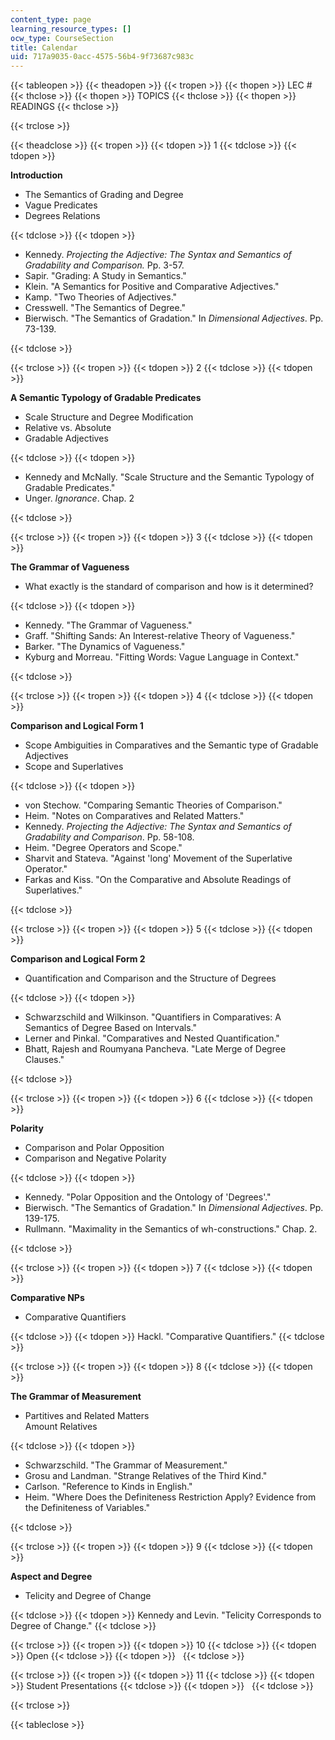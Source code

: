 ```yaml
---
content_type: page
learning_resource_types: []
ocw_type: CourseSection
title: Calendar
uid: 717a9035-0acc-4575-56b4-9f73687c983c
---
```


{{< tableopen >}}
{{< theadopen >}}
{{< tropen >}}
{{< thopen >}}
LEC #
{{< thclose >}}
{{< thopen >}}
TOPICS
{{< thclose >}}
{{< thopen >}}
READINGS
{{< thclose >}}

{{< trclose >}}

{{< theadclose >}}
{{< tropen >}}
{{< tdopen >}}
1
{{< tdclose >}}
{{< tdopen >}}


**Introduction**

*   The Semantics of Grading and Degree
*   Vague Predicates
*   Degrees Relations


{{< tdclose >}}
{{< tdopen >}}


*   Kennedy. _Projecting the Adjective: The Syntax and Semantics of Gradability and Comparison._ Pp. 3-57.
*   Sapir. "Grading: A Study in Semantics."
*   Klein. "A Semantics for Positive and Comparative Adjectives."
*   Kamp. "Two Theories of Adjectives."
*   Cresswell. "The Semantics of Degree." 
*   Bierwisch. "The Semantics of Gradation." In _Dimensional Adjectives_. Pp. 73-139.


{{< tdclose >}}

{{< trclose >}}
{{< tropen >}}
{{< tdopen >}}
2
{{< tdclose >}}
{{< tdopen >}}


**A Semantic Typology of Gradable Predicates**

*   Scale Structure and Degree Modification
*   Relative vs. Absolute
*   Gradable Adjectives


{{< tdclose >}}
{{< tdopen >}}


*   Kennedy and McNally. "Scale Structure and the Semantic Typology of Gradable Predicates."
*   Unger. _Ignorance_. Chap. 2


{{< tdclose >}}

{{< trclose >}}
{{< tropen >}}
{{< tdopen >}}
3
{{< tdclose >}}
{{< tdopen >}}


**The Grammar of Vagueness**

*   What exactly is the standard of comparison and how is it determined?


{{< tdclose >}}
{{< tdopen >}}


*   Kennedy. "The Grammar of Vagueness."
*   Graff. "Shifting Sands: An Interest-relative Theory of Vagueness."
*   Barker. "The Dynamics of Vagueness."
*   Kyburg and Morreau. "Fitting Words: Vague Language in Context."


{{< tdclose >}}

{{< trclose >}}
{{< tropen >}}
{{< tdopen >}}
4
{{< tdclose >}}
{{< tdopen >}}


**Comparison and Logical Form 1**

*   Scope Ambiguities in Comparatives and the Semantic type of Gradable Adjectives
*   Scope and Superlatives


{{< tdclose >}}
{{< tdopen >}}


*   von Stechow. "Comparing Semantic Theories of Comparison."
*   Heim. "Notes on Comparatives and Related Matters."
*   Kennedy. _Projecting the Adjective: The Syntax and Semantics of Gradability and Comparison_. Pp. 58-108.
*   Heim. "Degree Operators and Scope."
*   Sharvit and Stateva. "Against 'long' Movement of the Superlative Operator."
*   Farkas and Kiss. "On the Comparative and Absolute Readings of Superlatives."


{{< tdclose >}}

{{< trclose >}}
{{< tropen >}}
{{< tdopen >}}
5
{{< tdclose >}}
{{< tdopen >}}


**Comparison and Logical Form 2**

*   Quantification and Comparison and the Structure of Degrees


{{< tdclose >}}
{{< tdopen >}}


*   Schwarzschild and Wilkinson. "Quantifiers in Comparatives: A Semantics of Degree Based on Intervals."
*   Lerner and Pinkal. "Comparatives and Nested Quantification."
*   Bhatt, Rajesh and Roumyana Pancheva. "Late Merge of Degree Clauses."


{{< tdclose >}}

{{< trclose >}}
{{< tropen >}}
{{< tdopen >}}
6
{{< tdclose >}}
{{< tdopen >}}


**Polarity**

*   Comparison and Polar Opposition
*   Comparison and Negative Polarity


{{< tdclose >}}
{{< tdopen >}}


*   Kennedy. "Polar Opposition and the Ontology of 'Degrees'."
*   Bierwisch. "The Semantics of Gradation." In _Dimensional Adjectives_. Pp. 139-175.
*   Rullmann. "Maximality in the Semantics of wh-constructions." Chap. 2.


{{< tdclose >}}

{{< trclose >}}
{{< tropen >}}
{{< tdopen >}}
7
{{< tdclose >}}
{{< tdopen >}}


**Comparative NPs**

*   Comparative Quantifiers


{{< tdclose >}}
{{< tdopen >}}
Hackl. "Comparative Quantifiers."
{{< tdclose >}}

{{< trclose >}}
{{< tropen >}}
{{< tdopen >}}
8
{{< tdclose >}}
{{< tdopen >}}


**The Grammar of Measurement**

*   Partitives and Related Matters  
    Amount Relatives


{{< tdclose >}}
{{< tdopen >}}


*   Schwarzschild. "The Grammar of Measurement."
*   Grosu and Landman. "Strange Relatives of the Third Kind."
*   Carlson. "Reference to Kinds in English."
*   Heim. "Where Does the Definiteness Restriction Apply? Evidence from the Definiteness of Variables."


{{< tdclose >}}

{{< trclose >}}
{{< tropen >}}
{{< tdopen >}}
9
{{< tdclose >}}
{{< tdopen >}}


**Aspect and Degree**

*   Telicity and Degree of Change


{{< tdclose >}}
{{< tdopen >}}
Kennedy and Levin. "Telicity Corresponds to Degree of Change."
{{< tdclose >}}

{{< trclose >}}
{{< tropen >}}
{{< tdopen >}}
10
{{< tdclose >}}
{{< tdopen >}}
Open
{{< tdclose >}}
{{< tdopen >}}
 
{{< tdclose >}}

{{< trclose >}}
{{< tropen >}}
{{< tdopen >}}
11
{{< tdclose >}}
{{< tdopen >}}
Student Presentations
{{< tdclose >}}
{{< tdopen >}}
 
{{< tdclose >}}

{{< trclose >}}

{{< tableclose >}}